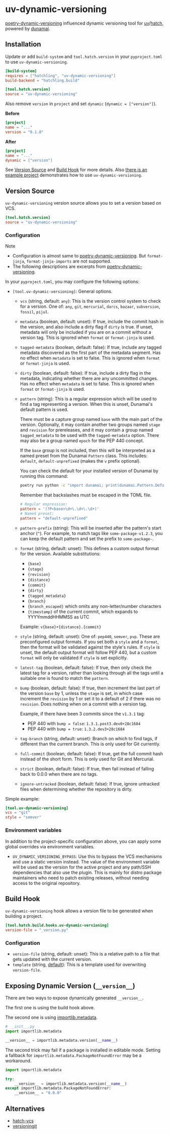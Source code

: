 # uv-dynamic-versioning

[poetry-dynamic-versioning](https://github.com/mtkennerly/poetry-dynamic-versioning) influenced dynamic versioning tool for [uv](https://github.com/astral-sh/uv)/[hatch](https://github.com/pypa/hatch), powered by [dunamai](https://github.com/mtkennerly/dunamai/).

## Installation

Update or add `build-system` and `tool.hatch.version` in your `pyproject.toml` to use `uv-dynamic-versioning`.

```toml
[build-system]
requires = ["hatchling", "uv-dynamic-versioning"]
build-backend = "hatchling.build"

[tool.hatch.version]
source = "uv-dynamic-versioning"
```

Also remove `version` in `project` and set `dynamic` (`dynamic = ["version"]`).

**Before**

```toml
[project]
name = "..."
version = "0.1.0"
```

**After**

```toml
[project]
name = "..."
dynamic = ["version"]
```

See [Version Source](#version-source) and [Build Hook](#build-hook) for more details.
Also [there is an example project](./example/) demonstrates how to use `uv-dynamic-versioning`.

## Version Source

`uv-dynamic-versioning` version source allows you to set a version based on VCS.

```toml
[tool.hatch.version]
source = "uv-dynamic-versioning"
```

### Configuration

> [!NOTE]
>
> - Configuration is almost same to [poetry-dynamic-versioning](https://github.com/mtkennerly/poetry-dynamic-versioning). But `format-jinja`, `format-jinja-imports` are not supported.
> - The following descriptions are excerpts from [poetry-dynamic-versioning](https://github.com/mtkennerly/poetry-dynamic-versioning).

In your `pyproject.toml`, you may configure the following options:

- `[tool.uv-dynamic-versioning]`:
  General options.

  - `vcs` (string, default: `any`):
    This is the version control system to check for a version.
    One of: `any`, `git`, `mercurial`, `darcs`, `bazaar`, `subversion`, `fossil`, `pijul`.
  - `metadata` (boolean, default: unset):
    If true, include the commit hash in the version,
    and also include a dirty flag if `dirty` is true.
    If unset, metadata will only be included if you are on a commit without a version tag.
    This is ignored when `format` or `format-jinja` is used.
  - `tagged-metadata` (boolean, default: false):
    If true, include any tagged metadata discovered as the first part of the metadata segment.
    Has no effect when `metadata` is set to false.
    This is ignored when `format` or `format-jinja` is used.
  - `dirty` (boolean, default: false):
    If true, include a dirty flag in the metadata,
    indicating whether there are any uncommitted changes.
    Has no effect when `metadata` is set to false.
    This is ignored when `format` or `format-jinja` is used.
  - `pattern` (string):
    This is a regular expression which will be used to find a tag representing a version.
    When this is unset, Dunamai's default pattern is used.

    There must be a capture group named `base` with the main part of the version.
    Optionally, it may contain another two groups named `stage` and `revision` for prereleases,
    and it may contain a group named `tagged_metadata` to be used with the `tagged-metadata` option.
    There may also be a group named `epoch` for the PEP 440 concept.

    If the `base` group is not included,
    then this will be interpreted as a named preset from the Dunamai `Pattern` class.
    This includes: `default`, `default-unprefixed` (makes the `v` prefix optional).

    You can check the default for your installed version of Dunamai by running this command:

    ```bash
    poetry run python -c "import dunamai; print(dunamai.Pattern.Default.regex())"
    ```

    Remember that backslashes must be escaped in the TOML file.

    ```toml
    # Regular expression:
    pattern = '(?P<base>\d+\.\d+\.\d+)'
    # Named preset:
    pattern = "default-unprefixed"
    ```

  - `pattern-prefix` (string):
    This will be inserted after the pattern's start anchor (`^`).
    For example, to match tags like `some-package-v1.2.3`,
    you can keep the default pattern and set the prefix to `some-package-`.
  - `format` (string, default: unset):
    This defines a custom output format for the version. Available substitutions:

    - `{base}`
    - `{stage}`
    - `{revision}`
    - `{distance}`
    - `{commit}`
    - `{dirty}`
    - `{tagged_metadata}`
    - `{branch}`
    - `{branch_escaped}` which omits any non-letter/number characters
    - `{timestamp}` of the current commit, which expands to YYYYmmddHHMMSS as UTC

    Example: `v{base}+{distance}.{commit}`

  - `style` (string, default: unset):
    One of: `pep440`, `semver`, `pvp`.
    These are preconfigured output formats.
    If you set both a `style` and a `format`,
    then the format will be validated against the style's rules.
    If `style` is unset, the default output format will follow PEP 440,
    but a custom `format` will only be validated if `style` is set explicitly.
  - `latest-tag` (boolean, default: false):
    If true, then only check the latest tag for a version,
    rather than looking through all the tags until a suitable one is found to match the `pattern`.
  - `bump` (boolean, default: false):
    If true, then increment the last part of the version `base` by 1,
    unless the `stage` is set,
    in which case increment the `revision` by 1 or set it to a default of 2 if there was no `revision`.
    Does nothing when on a commit with a version tag.

    Example, if there have been 3 commits since the `v1.3.1` tag:

    - PEP 440 with `bump = false`: `1.3.1.post3.dev0+28c1684`
    - PEP 440 with `bump = true`: `1.3.2.dev3+28c1684`

  - `tag-branch` (string, default: unset):
    Branch on which to find tags, if different than the current branch.
    This is only used for Git currently.
  - `full-commit` (boolean, default: false):
    If true, get the full commit hash instead of the short form.
    This is only used for Git and Mercurial.
  - `strict` (boolean, default: false):
    If true, then fail instead of falling back to 0.0.0 when there are no tags.
  - `ignore-untracked` (boolean, default: false):
    If true, ignore untracked files when determining whether the repository is dirty.

Simple example:

```toml
[tool.uv-dynamic-versioning]
vcs = "git"
style = "semver"
```

### Environment variables

In addition to the project-specific configuration above, you can apply some global overrides via environment variables.

- `UV_DYNAMIC_VERSIONING_BYPASS`:
  Use this to bypass the VCS mechanisms and use a static version instead.
  The value of the environment variable will be used as the version for the active project and any path/SSH dependencies that also use the plugin.
  This is mainly for distro package maintainers who need to patch existing releases, without needing access to the original repository.

## Build Hook

`uv-dynamic-versioning` hook allows a version file to be generated when building a project.

```toml
[tool.hatch.build.hooks.uv-dynamic-versioning]
version-file = "_version.py"
```

### Configuration

- `version-file` (string, default: unset):
  This is a relative path to a file that gets updated with the current version.
- `template` (string, [default](https://github.com/pypa/setuptools-scm/blob/v6.4.0/src/setuptools_scm/__init__.py#L30-L39)):
  This is a template used for overwriting `version-file`.

## Exposing Dynamic Version (`__version__`)

There are two ways to expose dynamically generated `__version__`.

The first one is using the build hook above.

The second one is using [importlib.metadata](https://docs.python.org/3/library/importlib.metadata.html).

```py
# __init__.py
import importlib.metadata

__version__ = importlib.metadata.version(__name__)
```

The second trick may fail if a package is installed in editable mode. Setting a fallback for `importlib.metadata.PackageNotFoundError` may be a workaround.

```py
import importlib.metadata

try:
    __version__ = importlib.metadata.version(__name__)
except importlib.metadata.PackageNotFoundError:
    __version__ = "0.0.0"
```

## Alternatives

- [hatch-vcs](https://github.com/ofek/hatch-vcs)
- [versioningit](https://github.com/jwodder/versioningit)
